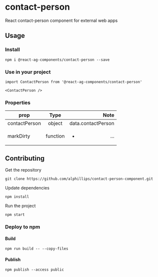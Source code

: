 # contact-person

React contact-person component for external web apps

## Usage

### Install
```
npm i @react-ag-components/contact-person --save
```
### Use in your project
```
import ContactPerson from '@react-ag-components/contact-person'
```

```
<ContactPerson />
```

### Properties

| prop        | Type           | Note  |
| ------------- |:-------------:| -----:|
| contactPerson      | object | data.contactPerson |
| markDirty     | function      |   <ul><li>... |


## Contributing

Get the repository
```
git clone https://github.com/alphillips/contact-person-component.git
```

Update dependencies
```
npm install
```

Run the project
```
npm start
```

### Deploy to npm
#### Build
`npm run build -- --copy-files`

#### Publish
`npm publish --access public`
